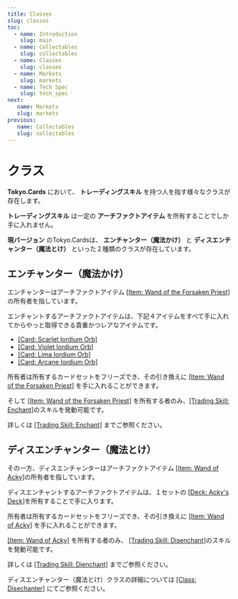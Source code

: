 ```yaml
---
title: Classes
slug: classes
toc:
  - name: Introduction
    slug: main 
  - name: Collectables 
    slug: collectables 
  - name: Classes 
    slug: classes 
  - name: Markets 
    slug: markets 
  - name: Tech Spec 
    slug: tech_spec 
next: 
   name: Markets
   slug: markets
previous: 
   name: Collectables 
   slug: collectables
---
```


# クラス 
 __Tokyo.Cards__ において、 __トレーディングスキル__ を持つ人を指す様々なクラスが存在します。
 
 __トレーディングスキル__ は一定の __アーチファクトアイテム__ を所有することでしか手に入れません。
 
 __現バージョン__ のTokyo.Cardsは、 __エンチャンター（魔法かけ）__ と __ディスエンチャンター（魔法とけ）__ といった２種類のクラスが存在しています。


## エンチャンター（魔法かけ） 
エンチャンターはアーチファクトアイテム [[Item: Wand of the Forsaken Priest]](WandOfTheForsakenPriest) の所有者を指しています。

エンチャントするアーチファクトアイテムは、下記４アイテムをすべて手に入れてからやっと取得できる貴重かつレアなアイテムです。

- [[Card: Scarlet Iordium Orb]](https://tokyo.cards/items/?id=2931&asset_type=card&lang=en)
- [[Card: Violet Iordium Orb]](https://tokyo.cards/items/?id=2929&asset_type=card&lang=en)
- [[Card: Lima Iordium Orb]](https://tokyo.cards/items/?id=2930&asset_type=card&lang=en)
- [[Card: Arcane Iordium Orb]](https://tokyo.cards/items/?id=2928&asset_type=card&lang=en)

所有者は所有するカードセットをフリーズでき、その引き換えに [[Item: Wand of the Forsaken Priest]](wandfo) を手に入れることができます。

そして [[Item: Wand of the Forsaken Priest]](wandfo) を所有する者のみ、[[Trading Skill: Enchant]](https://stackedit.io/enchant)のスキルを発動可能です。

詳しくは [[Trading Skill: Enchant]](https://stackedit.io/enchant) までご参照ください。

## ディスエンチャンター（魔法とけ）
その一方、ディスエンチャンターはアーチファクトアイテム [[Item: Wand of Acky]](EnchantersStaff)の所有者を指しています。

ディスエンチャントするアーチファクトアイテムは、１セットの [[Deck: Acky's Deck]](AkkiDeck)を所有することで手に入ります。


所有者は所有するカードセットをフリーズでき、その引き換えに [[Item: Wand of Acky]](EnchantersStaff) を手に入れることができます。

[[Item: Wand of Acky]](EnchantersStaff) を所有する者のみ、 [[Trading Skill: Disenchant]](enchant)のスキルを発動可能です。

詳しくは [[Trading Skill: Dienchant]](enchant) までご参照ください。

ディスエンチャンター（魔法とけ）クラスの詳細については [[Class: Disechanter]](Enchanter) にてご参照ください。
